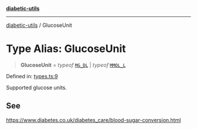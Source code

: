 [**diabetic-utils**](../README.md)

***

[diabetic-utils](../globals.md) / GlucoseUnit

# Type Alias: GlucoseUnit

> **GlucoseUnit** = *typeof* [`MG_DL`](../variables/MG_DL.md) \| *typeof* [`MMOL_L`](../variables/MMOL_L.md)

Defined in: [types.ts:9](https://github.com/marklearst/diabetic-utils/blob/eb1ce0a8bb58eaa6c7bbfdb97ff24106b8893a34/src/types.ts#L9)

Supported glucose units.

## See

https://www.diabetes.co.uk/diabetes_care/blood-sugar-conversion.html
